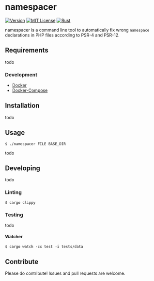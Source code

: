# namespacer

[![Version][version-badge]][changelog]
[![MIT License][license-badge]][license]
[![Rust][rust-badge]][rust]

namespacer is a command line tool to automatically fix wrong `namespace` declarations in PHP files
according to PSR-4 and PSR-12.

## Requirements

todo

### Development

- [Docker][docker]
- [Docker-Compose][docker-compose]

## Installation

todo

## Usage

`$ ./namespacer FILE BASE_DIR`

todo

## Developing

todo

### Linting

`$ cargo clippy`

### Testing

todo

#### Watcher

`$ cargo watch -cx test -i tests/data`

## Contribute

Please do contribute! Issues and pull requests are welcome.

[version-badge]: https://img.shields.io/badge/version-0.1.0-blue.svg
[changelog]: ./CHANGELOG.md
[license-badge]: https://img.shields.io/badge/license-MIT-blue.svg
[license]: ./LICENSE
[rust-badge]: https://img.shields.io/badge/Rust-1.48-blue.svg
[rust]: https://blog.rust-lang.org/2020/11/19/Rust-1.48.html
[docker]: https://docs.docker.com/install/
[docker-compose]: https://docs.docker.com/compose/install/
